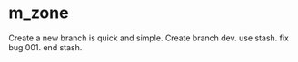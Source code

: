 # m_zone
Create a new branch is quick and simple.
Create branch dev.
use stash.
fix bug 001.
end stash.

